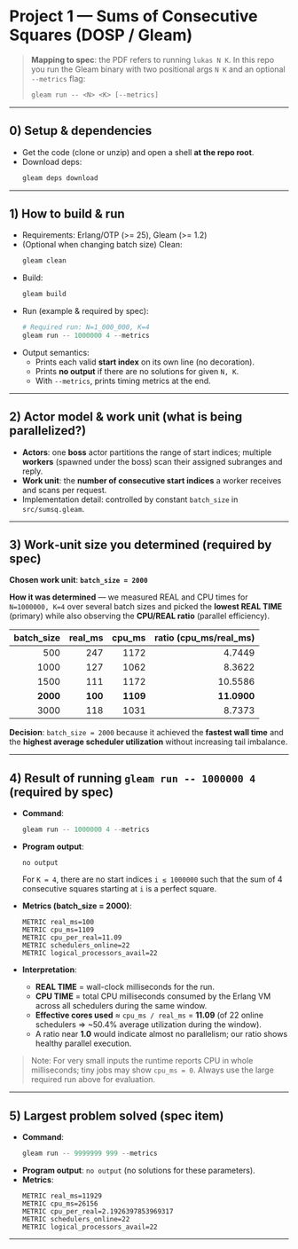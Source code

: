 # Project 1 — Sums of Consecutive Squares (DOSP / Gleam)

> **Mapping to spec**: the PDF refers to running `lukas N K`. In this repo you run the Gleam binary with two positional args `N K` and an optional `--metrics` flag:
>
> ```powershell
> gleam run -- <N> <K> [--metrics]
> ```

---

## 0) Setup & dependencies

- Get the code (clone or unzip) and open a shell **at the repo root**.
- Download deps:
  ```powershell
  gleam deps download
  ```

---

## 1) How to build & run

- Requirements: Erlang/OTP (>= 25), Gleam (>= 1.2)
- (Optional when changing batch size) Clean:
  ```powershell
  gleam clean
  ```
- Build:
  ```powershell
  gleam build
  ```
- Run (example & required by spec):
  ```powershell
  # Required run: N=1_000_000, K=4
  gleam run -- 1000000 4 --metrics
  ```
- Output semantics:
  - Prints each valid **start index** on its own line (no decoration).
  - Prints **no output** if there are no solutions for given `N, K`.
  - With `--metrics`, prints timing metrics at the end.

---

## 2) Actor model & work unit (what is being parallelized?)

- **Actors**: one **boss** actor partitions the range of start indices; multiple **workers** (spawned under the boss) scan their assigned subranges and reply.
- **Work unit**: the **number of consecutive start indices** a worker receives and scans per request.
- Implementation detail: controlled by constant `batch_size` in `src/sumsq.gleam`.

---

## 3) Work‑unit size you determined (required by spec)

**Chosen work unit**: **`batch_size = 2000`**

**How it was determined** — we measured REAL and CPU times for `N=1000000, K=4` over several batch sizes and picked the **lowest REAL TIME** (primary) while also observing the **CPU/REAL ratio** (parallel efficiency).

| batch_size | real_ms | cpu_ms | ratio (cpu_ms/real_ms) |
|-----------:|--------:|-------:|-----------------------:|
| 500        | 247     | 1172   | 4.7449                 |
| 1000       | 127     | 1062   | 8.3622                 |
| 1500       | 111     | 1172   | 10.5586                | 
| **2000**   | **100** | **1109** | **11.0900**          |
| 3000       | 118     | 1031   | 8.7373                 |

**Decision**: `batch_size = 2000` because it achieved the **fastest wall time** and the **highest average scheduler utilization** without increasing tail imbalance.

---

## 4) Result of running `gleam run -- 1000000 4` (required by spec)

- **Command**:
  ```powershell
  gleam run -- 1000000 4 --metrics
  ```
- **Program output**:
  ```
  no output
  ```
  For `K = 4`, there are no start indices `i ≤ 1000000` such that the sum of 4 consecutive squares starting at `i` is a perfect square.

- **Metrics (batch_size = 2000)**:
  ```
  METRIC real_ms=100
  METRIC cpu_ms=1109
  METRIC cpu_per_real=11.09
  METRIC schedulers_online=22
  METRIC logical_processors_avail=22
  ```

- **Interpretation**:
  - **REAL TIME** = wall-clock milliseconds for the run.
  - **CPU TIME** = total CPU milliseconds consumed by the Erlang VM across all schedulers during the same window.
  - **Effective cores used** ≈ `cpu_ms / real_ms` = **11.09** (of 22 online schedulers ⇒ ~50.4% average utilization during the window).
  - A ratio near **1.0** would indicate almost no parallelism; our ratio shows healthy parallel execution.

> Note: For very small inputs the runtime reports CPU in whole milliseconds; tiny jobs may show `cpu_ms = 0`. Always use the large required run above for evaluation.

---

## 5) Largest problem solved (spec item)

- **Command**:
  ```powershell
  gleam run -- 9999999 999 --metrics
  ```
- **Program output**: `no output` (no solutions for these parameters).
- **Metrics**:
  ```
  METRIC real_ms=11929
  METRIC cpu_ms=26156
  METRIC cpu_per_real=2.1926397853969317
  METRIC schedulers_online=22
  METRIC logical_processors_avail=22

---